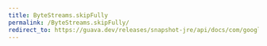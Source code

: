 ```yaml
---
title: ByteStreams.skipFully
permalink: /ByteStreams.skipFully/
redirect_to: https://guava.dev/releases/snapshot-jre/api/docs/com/google/common/io/ByteStreams.html#skipFully-java.io.InputStream-long-
---
```

